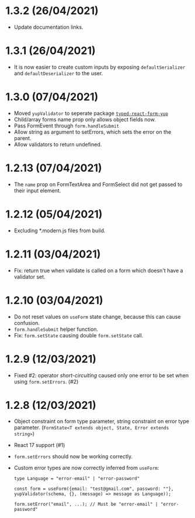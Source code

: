 # 1.3.2 (26/04/2021)

-   Update documentation links.

# 1.3.1 (26/04/2021)

-   It is now easier to create custom inputs by exposing `defaultSerializer` and `defaultDeserializer` to the user.

# 1.3.0 (07/04/2021)

-   Moved `yupValidator` to seperate package [`typed-react-form-yup`](https://www.npmjs.com/package/typed-react-form-yup)
-   Child/array forms name prop only allows object fields now.
-   Pass FormEvent through `form.handleSubmit`
-   Allow string as argument to setErrors, which sets the error on the parent.
-   Allow validators to return undefined.

# 1.2.13 (07/04/2021)

-   The `name` prop on FormTextArea and FormSelect did not get passed to their input element.

# 1.2.12 (05/04/2021)

-   Excluding \*.modern.js files from build.

# 1.2.11 (03/04/2021)

-   Fix: return true when validate is called on a form which doesn't have a validator set.

# 1.2.10 (03/04/2021)

-   Do not reset values on `useForm` state change, because this can cause confusion.
-   `form.handleSubmit` helper function.
-   Fix: `form.setState` causing double `form.setState` call.

# 1.2.9 (12/03/2021)

-   Fixed #2: operator _short-circuiting_ caused only one error to be set when using `form.setErrors`. (#2)

# 1.2.8 (12/03/2021)

-   Object constraint on form type parameter, string constraint on error type parameter. (`FormState<T extends object, State, Error extends string>`)
-   React 17 support (#1)
-   `form.setErrors` should now be working correctly.
-   Custom error types are now correctly inferred from `useForm`:

    ```
    type Language = "error-email" | "error-password"

    const form = useForm({email: "test@gmail.com", password: ""}, yupValidator(schema, {}, (message) => message as Language));

    form.setError("email", ...); // Must be "error-email" | "error-password"
    ```
